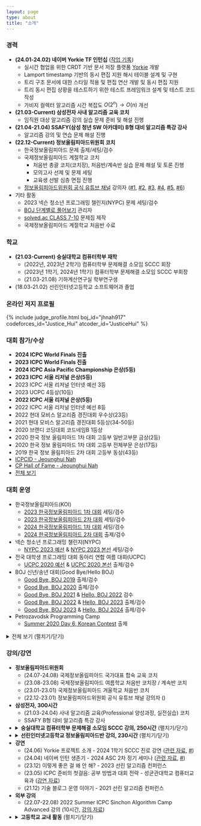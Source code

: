 ```yaml
---
layout: page
type: about
title: "소개"
---
```


### 경력
* **(24.01-24.02) 네이버 Yorkie TF 인턴십** ([작업 기록](/review/2024/03/30/naver-intern-review/))
  * 실시간 협업을 위한 CRDT 기반 문서 저장 플랫폼 [Yorkie](https://github.com/yorkie-team/yorkie) 개발
  * Lamport timestamp 기반의 동시 편집 지원 해시 테이블 설계 및 구현
  * 트리 구조 문서에 대한 스타일 적용 및 편집 연산 개발 및 동시 편집 지원
  * 트리 동시 편집 상황을 테스트하기 위한 테스트 프레임워크 설계 및 테스트 코드 작성
  * 가비지 컬렉터 알고리즘 시간 복잡도 $O(2^n) \rightarrow O(n)$ 개선
* **(21.03-Current) 삼성전자 사내 알고리즘 교육 코치**
  * 임직원 대상 알고리즘 강의 실습 문제 준비 및 해설 진행
* **(21.04-21.04) SSAFY(삼성 청년 SW 아카데미) B형 대비 알고리즘 특강 강사**
  * 알고리즘 강의 및 연습 문제 해설 진행
* **(22.12-Current) 정보올림피아드위원회 코치**
  * 한국정보올림피아드 문제 출제/세팅/검수
  * 국제정보올림피아드 계절학교 코치
    * 처음반 총괄 코치(코치장), 처음반/계속반 실습 문제 해설 및 토론 진행
    * 모의고사 선제 및 문제 세팅
    * 교육생 선발 심층 면접 진행
  * [정보올림피아드위원회 공식 유튜브 채널](https://www.youtube.com/@ioikorea5159) 강의자 ([#1](https://youtu.be/8cSjBQtqEXY), [#2](https://youtu.be/BqqjWGPXNaQ), [#3](https://youtu.be/MKkIbMPggGY), [#4](https://youtu.be/Iv-KOgzQ-G8), [#5](https://youtu.be/XTY9a4W5t98), [#6](https://youtu.be/e7XnAlaD3TI))
* 기타 활동
  * 2023 넥슨 청소년 프로그래밍 챌린지(NYPC) 문제 세팅/검수
  * [BOJ 단계별로 풀어보기](https://www.acmicpc.net/step) 관리자
  * [solved.ac CLASS 7-10](https://solved.ac/class) 문제집 제작
  * 국제정보올림피아드 계절학교 처음반 수료

### 학교
* **(21.03-Current) 숭실대학교 컴퓨터학부 재학**
  * (2022년, 2023년 2학기) 컴퓨터학부 문제해결 소모임 SCCC 회장
  * (2023년 1학기, 2024년 1학기) 컴퓨터학부 문제해결 소모임 SCCC 부회장
  * (21.03-21.08) 기하계산연구실 학부연구생
* (18.03-21.02) 선린인터넷고등학교 소프트웨어과 졸업

### 온라인 저지 프로필
{% include judge_profile.html boj_id="jhnah917" codeforces_id="Justice_Hui" atcoder_id="JusticeHui" %}

### 대회 참가/수상
* **2024 ICPC World Finals 진출**
* **2023 ICPC World Finals 진출**
* **2024 ICPC Asia Pacific Championship 은상(5등)**
* **2023 ICPC 서울 리저널 은상(5등)**
* 2023 ICPC 서울 리저널 인터넷 예선 3등
* 2023 UCPC 4등상(10등)
* **2022 ICPC 서울 리저널 은상(5등)**
* 2022 ICPC 서울 리저널 인터넷 예선 8등
* 2022 현대 모비스 알고리즘 경진대회 우수상(23등)
* 2021 현대 모비스 알고리즘 경진대회 5등상(34-50등)
* 2020 브랜디 코딩대회 코드네임B 1등상
* 2020 한국 정보 올림피아드 1차 대회 고등부 일반고부문 금상(2등)
* 2020 한국 정보 올림피아드 1차 대회 고등부 전체부문 은상(17등)
* 2019 한국 정보 올림피아드 2차 대회 고등부 동상(43등)
* [ICPCID - Jeounghui Nah](https://icpc.global/ICPCID/E0RJ7B35QJIP)
* [CP Hall of Fame - Jeounghui Nah](https://cphof.org/profile/codeforces:justice_hui)
* [전체 보기](/about/award/)

### 대회 운영
* 한국정보올림피아드(KOI)
  * [2023 한국정보올림피아드 1차 대회](https://koi.or.kr/koi/2023/1/) 세팅/검수
  * [2023 한국정보올림피아드 2차 대회](https://koi.or.kr/koi/2023/2/) 세팅/검수
  * [2024 한국정보올림피아드 1차 대회](https://koi.or.kr/koi/2023/2/) 세팅/검수
  * [2024 한국정보올림피아드 2차 대회](https://koi.or.kr/koi/2023/2/) 출제/검수
* 넥슨 청소년 프로그래밍 챌린지(NYPC)
  * [NYPC 2023 예선](https://nypc.github.io/2023) & [NYPC 2023 본선](https://nypc.github.io/2023) 세팅/검수
* 전국 대학생 프로그래밍 대회 동아리 연합 여름 대회(UCPC)
  * [UCPC 2020 예선](http://icpc.me/c/521) & [UCPC 2020 본선](http://icpc.me/c/524) 출제/검수
* BOJ 신년/송년 대회(Good Bye/Hello BOJ)
  * [Good Bye, BOJ 2019](http://icpc.me/c/497) 출제/검수
  * [Good Bye, BOJ 2020](http://icpc.me/c/578) 출제/검수
  * [Good Bye, BOJ 2021](http://icpc.me/c/744) & [Hello, BOJ 2022](http://icpc.me/c/753) 검수
  * [Good Bye, BOJ 2022](http://icpc.me/c/928) & [Hello, BOJ 2023](http://icpc.me/c/936) 출제/검수
  * [Good Bye, BOJ 2023](http://icpc.me/c/1221) & [Hello, BOJ 2024](https://icpc.me/c/1229) 출제/검수
* Petrozavodsk Programming Camp
  * [Summer 2020 Day 6, Korean Contest](https://official.contest.yandex.com/ptz-summer-2020/contest/19421/standings/) 출제

<details markdown="1">
<summary>전체 보기 (펼치기/닫기)</summary>
<ul>
  {% for item in site.data.contest %}
    <li>
      {% if item.important %} <b> {% endif %}
      ({{ item.date }}) {{ item.name }} {{ item.role }} ({% if item.link %}<a href="{{ item.link }}">{% endif %}{{ item.site }}{% if item.link %}</a>{% endif %})
      {% if item.important %} </b> {% endif %}
    </li>
  {% endfor %}
</ul>
</details>

### 강의/강연
<ul>

  <li><b>정보올림피아드위원회</b>
    <ul>
      <li>(24.07-24.08) 국제정보올림피아드 국가대표 합숙 교육 코치</li>
      <li>(23.08-23.08) 국제정보올림피아드 여름학교 처음반 코치장 / 계속반 코치</li>
      <li>(23.01-23.01) 국제정보올림피아드 겨울학교 처음반 코치</li>
      <li>(22.12-23.01) 정보올림피아드위원회 공식 유튜브 채널 강의자 (<a href="https://www.youtube.com/@ioikorea5159"></a>)</li>
    </ul>
  </li>

  <li><b>삼성전자, 300시간</b>
    <ul>
      <li>(21.03-24.04) 사내 알고리즘 교육(Professional 양성과정, 실전실습) 코치</li>
      <li>SSAFY B형 대비 알고리즘 특강 강사</li>
    </ul>
  </li>

  <li>
    <details>
      <summary><b>숭실대학교 컴퓨터학부 문제해결 소모임 SCCC 강의, 250시간</b> (펼치기/닫기)</summary>
      <ul>
        <li>(24.06-24.08) 2024 여름방학 ICPC 대비 연습</li>
        <li>(24.06-24.08) 2024 여름방학 기초 알고리즘 강의 (40시간)</li>
        <li>(24.03-24.05) 2024 1학기 기초 알고리즘 강의 (40시간)</li>
        <li>(24.01-24.02) 2023 겨울방학 알고리즘 강의 (10시간, <a href="https://github.com/justiceHui/SSU-SCCC-Study/tree/master/2023-winter-omakase">강의 자료</a>)</li>
        <li>(23.09-23.12) 2023 2학기 주간 문제 풀이 연습 (10시간)</li>
        <li>(23.09-23.11) 2023 2학기 중급 알고리즘 강의 (10시간)</li>
        <li>(23.09-23.11) 2023 2학기 기초 알고리즘 연습 (10시간)</li>
        <li>(23.06-23.08) 2023 여름방학 문제 출제 강의 (<a href="https://github.com/justiceHui/SSU-SCCC-Study/tree/master/2023-summer-problem-setting">강의 자료</a>)</li>
        <li>(23.06-23.07) 2023 여름방학 기초 알고리즘 강의 (40시간, <a href="https://github.com/justiceHui/SSU-SCCC-Study/tree/master/2023-summer-basic">강의 자료</a>)</li>
        <li>(23.03-23.06) 2023 1학기 주간 문제 풀이 연습 (10시간, <a href="https://github.com/justiceHui/SSU-SCCC-Study/tree/master/2023-spring-problem-solving">강의 자료</a>)</li>
        <li>(23.03-23.06) 2023 1학기 그룹 스터디 (10시간)</li>
        <li>(23.01-23.01) 2022 겨울방학 중급 알고리즘 강의 (10시간, <a href="https://github.com/justiceHui/SSU-SCCC-Study/tree/master/2022-winter-intermediate">강의 자료</a>)</li>
        <li>(22.12-23.01) 2022 겨울방학 고급 알고리즘 강의 (10시간, <a href="https://github.com/justiceHui/SSU-SCCC-Study/tree/master/2022-winter-adv">강의 자료</a>)</li>
        <li>(22.10-22.11) 2022 2학기 고급 알고리즘 강의 (10시간, <a href="https://github.com/justiceHui/SSU-SCCC-Study/tree/master/2022-autumn-adv">강의 자료</a>)</li>
        <li>(22.09-22.11) 2022 2학기 기초 알고리즘 강의 (20시간)</li>
        <li>(22.05-22.06) 2022 1학기 기초 알고리즘 강의 (20시간, <a href="https://github.com/justiceHui/SSU-SCCC-Study/tree/master/2022-spring-basic">강의 자료</a>)</li>
      </ul>
    </details>
  </li>

  <li>
    <details>
      <summary><b>선린인터넷고등학교 정보올림피아드반 강의, 230시간</b> (펼치기/닫기)</summary>
      <ul>
        <li>(23.11-23.12) 알고리즘 심화 강의 (30시간)</li>
        <li>(23.09-23.11) 알고리즘과 문제해결 강의 (30시간)</li>
        <li>(22.10-22.11) 알고리즘 심화 강의 (30시간, <a href="https://github.com/justiceHui/Sunrin-SHARC/tree/master/2022-2nd">강의 자료</a>)</li>
        <li>(22.01-22.01) 이산수학 심화 강의 (30시간)</li>
        <li>(21.11-22.01) 알고리즘 심화 강의 (40시간, <a href="https://github.com/justiceHui/Sunrin-SHARC/tree/master/2021-2nd">강의 자료</a>)</li>
        <li>(21.10-21.10) 상업 경진 대회 대비 강의 (10시간)</li>
        <li>(21.09-21.11) 알고리즘과 문제해결 강의 (30시간, <a href="https://github.com/justiceHui/Sunrin-SHARC/tree/master/2021-2nd">강의 자료</a>)</li>
        <li>(21.06-21.07) 알고리즘과 이산수학 강의 (30시간, <a href="https://github.com/justiceHui/Sunrin-SHARC/tree/master/2021-1st">강의 자료</a>)</li>
      </ul>
    </details>
  </li>

  <li><b>강연</b>
    <ul>
      <li>(24.06) Yorkie 프로젝트 소개 - 2024 1학기 SCCC 진로 강연 (<a href="https://justicehui.github.io/review/2024/03/30/naver-intern-review/">관련 자료</a>, <a href="https://sccc.kr/study/2024/1/">#</a>)</li>
      <li>(24.04) 네이버 인턴 생존기 - 2024 ASC 2차 정기 세미나 (<a href="https://justicehui.github.io/review/2024/03/30/naver-intern-review/">관련 자료</a>, <a href="https://sccc.kr/study/2024/1/">#</a>)</li>
      <li>(23.12) 이렇게 좋은 걸 왜 안 해? - 2023 선린 알고리즘 컨퍼런스</li>
      <li>(23.05) ICPC 준비의 첫걸음: 공부 방법과 대회 전략 - 성균관대학교 컴퓨터교육과 (<a href="/etc/2023/05/30/icpc-preparation/">강연 자료</a>)</li>
      <li>(21.12) 기술 블로그 운영 이야기 - 2021 선린 알고리즘 컨퍼런스</li>
    </ul>
  </li>
  <li><b>외부 강의</b>
    <ul>
      <li>(22.07-22.08) 2022 Summer ICPC Sinchon Algorithm Camp Advanced 강의 (10시간, <a href="https://github.com/justiceHui/SSU-SCCC-Study/tree/master/2022-summer-sinchon-intermediate">강의 자료</a>)</li>
    </ul>
  </li>

  <li>
    <details>
      <summary><b>고등학교 교내 활동</b> (펼치기/닫기)</summary>
      <ul>
        <li>(20.08-20.12) 선린인터넷고등학교 정보올림피아드반 <b>KOI 대비</b> 수업 (<a href = "https://github.com/justiceHui/Sunrin-SHARC/tree/master/2020-2nd">수업 자료</a>)</li>
        <li>(20.08-20.08) 선린인터넷고등학교 정보올림피아드반 <b>고급 알고리즘</b> 수업 (<a href = "https://github.com/justiceHui/Sunrin-SHARC/tree/master/2020-Summer">수업 자료</a>)</li>
        <li>(20.02-20.08) 선린인터넷고등학교 정보올림피아드반 고급 알고리즘 교재 집필</li>
        <li>(19.09-19.09) 소프트웨어 나눔축제(SSF 2019) 코딩 캠프 조교</li>
        <li>(19.08-19.09) 소프트웨어 나눔축제(SSF 2019) 코딩 캠프 교재 집필</li>
        <li>(19.05-19.07) 선린인터넷고등학교 프로그래밍 동아리(Unifox) 기초 자료구조/알고리즘 수업</li>
        <li>(19.04-19.05) 선린인터넷고등학교 정보올림피아드반 KOI 1차 대비 수업</li>
        <li>(19.01-19.01) 선린인터넷고등학교 신입생 특별 교육 조교</li>
        <li>(18.12-19.01) 선린인터넷고등학교 신입생 특별 교육 연습 문제 출제/검수/해설</li>
        <li>(18.09-18.11) 선린인터넷고등학교 알고리즘 스터디(Logic) 기초 알고리즘 수업</li>
        <li>(18.09-18.09) 교육 봉사 동아리(Hello Coding) 코딩 캠프 C언어 수업</li>
        <li>(18.09-18.09) 소프트웨어 나눔축제(SSF 2018) 코딩 캠프 조교</li>
      </ul>
    </details>
  </li>

</ul>
